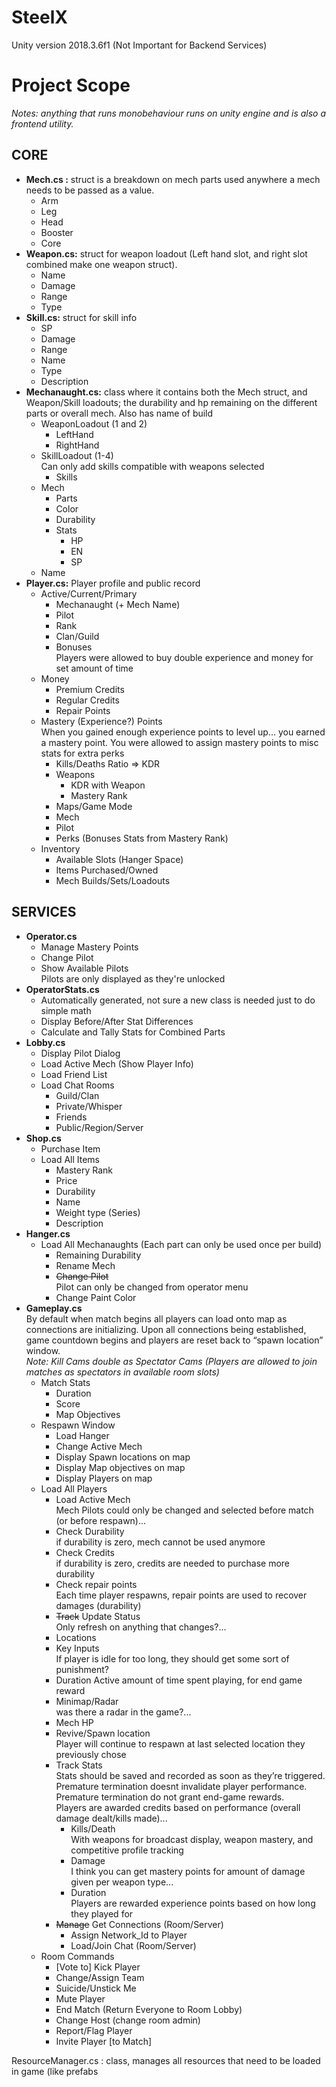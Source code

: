 # SteelX  
Unity version 2018.3.6f1 (Not Important for Backend Services)

# Project Scope

*Notes: anything that runs monobehaviour runs on unity engine and is also a frontend utility.*

## CORE
- **Mech.cs :** struct is a breakdown on mech parts used anywhere a mech needs to be passed as a value.
  - Arm
  - Leg
  - Head
  - Booster
  - Core
- **Weapon.cs:** struct for weapon loadout (Left hand slot, and right slot combined make one weapon struct).
  - Name
  - Damage
  - Range
  - Type
- **Skill.cs:** struct for skill info
  - SP
  - Damage
  - Range
  - Name
  - Type
  - Description
- **Mechanaught.cs:** class where it contains both the Mech struct, and Weapon/Skill loadouts; the durability and hp remaining on the different parts or overall mech. Also has name of build
  - WeaponLoadout (1 and 2)
    - LeftHand
    - RightHand
  - SkillLoadout (1-4)  
Can only add skills compatible with weapons selected
    - Skills
  - Mech
    - Parts
    - Color
    - Durability
    - Stats
      - HP
      - EN
      - SP
  - Name
- **Player.cs:** Player profile and public record
  - Active/Current/Primary
    - Mechanaught (+ Mech Name)
    - Pilot
    - Rank 
    - Clan/Guild
    - Bonuses  
Players were allowed to buy double experience and money for set amount of time
  - Money
    - Premium Credits
    - Regular Credits
    - Repair Points
  - Mastery (Experience?) Points  
When you gained enough experience points to level up… you earned a mastery point. You were allowed to assign mastery points to misc stats for extra perks
    - Kills/Deaths Ratio => KDR
    - Weapons
      - KDR with Weapon
      - Mastery Rank
    - Maps/Game Mode
    - Mech
    - Pilot
    - Perks (Bonuses Stats from Mastery Rank)
  - Inventory 
    - Available Slots (Hanger Space)
    - Items Purchased/Owned
    - Mech Builds/Sets/Loadouts


## SERVICES
- **Operator.cs**
  - Manage Mastery Points
  - Change Pilot
  - Show Available Pilots  
Pilots are only displayed as they're unlocked
- **OperatorStats.cs**
  - Automatically generated, not sure a new class is needed just to do simple math
  - Display Before/After Stat Differences
  - Calculate and Tally Stats for Combined Parts
- **Lobby.cs**
  - Display Pilot Dialog
  - Load Active Mech (Show Player Info)
  - Load Friend List
  - Load Chat Rooms
    - Guild/Clan
    - Private/Whisper
    - Friends
    - Public/Region/Server
- **Shop.cs**
  - Purchase Item
  - Load All Items 
    - Mastery Rank
    - Price
    - Durability
    - Name
    - Weight type (Series)
    - Description
- **Hanger.cs**
  - Load All Mechanaughts (Each part can only be used once per build)
    - Remaining Durability
    - Rename Mech
    - ~~Change Pilot~~  
Pilot can only be changed from operator menu
    - Change Paint Color
- **Gameplay.cs**  
By default when match begins all players can load onto map as connections are initializing. Upon all connections being established, game countdown begins and players are reset back to “spawn location” window.   
*Note: Kill Cams double as Spectator Cams (Players are allowed to join matches as spectators in available room slots)* 
  - Match Stats
    - Duration
    - Score
    - Map Objectives
  - Respawn Window
    - Load Hanger
    - Change Active Mech
    - Display Spawn locations on map
    - Display Map objectives on map
    - Display Players on map
  - Load All Players
    - Load Active Mech  
Mech Pilots could only be changed and selected before match (or before respawn)...
    - Check Durability   
if durability is zero, mech cannot be used anymore
    - Check Credits  
if durability is zero, credits are needed to purchase more durability
    - Check repair points  
Each time player respawns, repair points are used to recover damages (durability) 
    - ~~Track~~ Update Status  
Only refresh on anything that changes?...
    - Locations 
    - Key Inputs  
If player is idle for too long, they should get some sort of punishment?
    - Duration 
Active amount of time spent playing, for end game reward
    - Minimap/Radar   
was there a radar in the game?...
    - Mech HP  
    - Revive/Spawn location  
Player will continue to respawn at last selected location they previously chose
    - Track Stats  
Stats should be saved and recorded as soon as they’re triggered. Premature termination doesnt invalidate player performance. Premature termination do not grant end-game rewards.  
Players are awarded credits based on performance (overall damage dealt/kills made)...
      - Kills/Death  
With weapons for broadcast display, weapon mastery, and competitive profile tracking
      - Damage   
I think you can get mastery points for amount of damage given per weapon type...
      - Duration  
Players are rewarded experience points based on how long they played for
    - ~~Manage~~ Get Connections (Room/Server)  
      - Assign Network_Id to Player
      - Load/Join Chat (Room/Server)
  - Room Commands
    - [Vote to] Kick Player
    - Change/Assign Team
    - Suicide/Unstick Me
    - Mute Player
    - End Match (Return Everyone to Room Lobby)
    - Change Host (change room admin) 
    - Report/Flag Player
    - Invite Player [to Match]
         



ResourceManager.cs : class, manages all resources that need to be loaded in game (like prefabs
